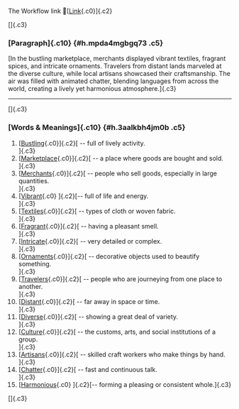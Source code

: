 The Workflow link
👏[[Link](https://www.google.com/url?q=http://www.google.com&sa=D&source=editors&ust=1759677513247367&usg=AOvVaw2CVUJvdp0-_942ESpHUYmb){.c0}]{.c2}

[]{.c3}

### [Paragraph]{.c10} {#h.mpda4mgbgq73 .c5}

[In the bustling marketplace, merchants displayed vibrant textiles,
fragrant spices, and intricate ornaments. Travelers from distant lands
marveled at the diverse culture, while local artisans showcased their
craftsmanship. The air was filled with animated chatter, blending
languages from across the world, creating a lively yet harmonious
atmosphere.]{.c3}

------------------------------------------------------------------------

[]{.c3}

### [Words & Meanings]{.c10} {#h.3aalkbh4jm0b .c5}

1.  [[Bustling](https://www.google.com/url?q=http://www.google.com&sa=D&source=editors&ust=1759677513248587&usg=AOvVaw079tfyZXncr6DlaCKNCXiD){.c0}]{.c2}[ --
    full of lively activity.\
    ]{.c3}
2.  [[Marketplace](https://www.google.com/url?q=http://www.google.com&sa=D&source=editors&ust=1759677513248791&usg=AOvVaw2HPViP7JxUBGe7TTAgqQcC){.c0}]{.c2}[ --
    a place where goods are bought and sold.\
    ]{.c3}
3.  [[Merchants](https://www.google.com/url?q=http://www.google.com&sa=D&source=editors&ust=1759677513248973&usg=AOvVaw0wJpRx6hYXhuiw10SSvyXh){.c0}]{.c2}[ --
    people who sell goods, especially in large quantities.\
    ]{.c3}
4.  [[Vibrant](https://www.google.com/url?q=http://www.google.com&sa=D&source=editors&ust=1759677513249154&usg=AOvVaw00er0vTMO5Y0_Go9BRXVcN){.c0}
    ]{.c2}[-- full of life and energy.\
    ]{.c3}
5.  [[Textiles](https://www.google.com/url?q=http://www.google.com&sa=D&source=editors&ust=1759677513249289&usg=AOvVaw1tgTvC-JHtz40g-YJgp1wW){.c0}]{.c2}[ --
    types of cloth or woven fabric.\
    ]{.c3}
6.  [[Fragrant](https://www.google.com/url?q=http://www.google.com&sa=D&source=editors&ust=1759677513249456&usg=AOvVaw0yE5cJax7G0yo8bmtQ1G0f){.c0}]{.c2}[ --
    having a pleasant smell.\
    ]{.c3}
7.  [[Intricate](https://www.google.com/url?q=http://www.google.com&sa=D&source=editors&ust=1759677513249610&usg=AOvVaw18O-sXq1jNVLxF4tMW9uS7){.c0}]{.c2}[ --
    very detailed or complex.\
    ]{.c3}
8.  [[Ornaments](https://www.google.com/url?q=http://www.google.com&sa=D&source=editors&ust=1759677513249751&usg=AOvVaw2_odMyyRu-KqMXXL8pBGy0){.c0}]{.c2}[ --
    decorative objects used to beautify something.\
    ]{.c3}
9.  [[Travelers](https://www.google.com/url?q=http://www.google.com&sa=D&source=editors&ust=1759677513249989&usg=AOvVaw0Ad7ROuzk9IpPe5HPX5fZS){.c0}]{.c2}[ --
    people who are journeying from one place to another.\
    ]{.c3}
10. [[Distant](https://www.google.com/url?q=http://www.google.com&sa=D&source=editors&ust=1759677513250183&usg=AOvVaw0j5350DWUweUb5rGUwtrm4){.c0}]{.c2}[ --
    far away in space or time.\
    ]{.c3}
11. [[Diverse](https://www.google.com/url?q=http://www.google.com&sa=D&source=editors&ust=1759677513250415&usg=AOvVaw2UQVK_IUIRlkj6aPbmU4f4){.c0}]{.c2}[ --
    showing a great deal of variety.\
    ]{.c3}
12. [[Culture](https://www.google.com/url?q=http://www.google.com&sa=D&source=editors&ust=1759677513250617&usg=AOvVaw3a7q_M_cOgTFTDt7QndZvs){.c0}]{.c2}[ --
    the customs, arts, and social institutions of a group.\
    ]{.c3}
13. [[Artisans](https://www.google.com/url?q=http://www.google.com&sa=D&source=editors&ust=1759677513250860&usg=AOvVaw2Y5rS2yXp3lrrnJAia1mmh){.c0}]{.c2}[ --
    skilled craft workers who make things by hand.\
    ]{.c3}
14. [[Chatter](https://www.google.com/url?q=http://www.google.com&sa=D&source=editors&ust=1759677513251072&usg=AOvVaw3VWwUfyQhzh-UK9KLwNw2P){.c0}]{.c2}[ --
    fast and continuous talk.\
    ]{.c3}
15. [[Harmonious](https://www.google.com/url?q=http://www.google.com&sa=D&source=editors&ust=1759677513251230&usg=AOvVaw3P5T0judjY_WitnVyoPzAB){.c0}
    ]{.c2}[-- forming a pleasing or consistent whole.]{.c3}

[]{.c3}
